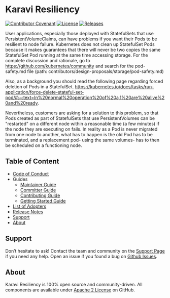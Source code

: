 <!--
Copyright (c) 2021 Dell Inc., or its subsidiaries. All Rights Reserved.

Licensed under the Apache License, Version 2.0 (the "License");
you may not use this file except in compliance with the License.
You may obtain a copy of the License at

    http://www.apache.org/licenses/LICENSE-2.0
-->

# Karavi Resiliency
[![Contributor Covenant](https://img.shields.io/badge/Contributor%20Covenant-v2.0%20adopted-ff69b4.svg)](docs/CODE_OF_CONDUCT.md)
[![License](https://img.shields.io/badge/License-Apache%202.0-blue.svg)](https://www.apache.org/licenses/LICENSE-2.0)
[![Releases](https://img.shields.io/badge/Releases-green.svg)](https://github.com/dell/karavi-resiliency/releases)

User applications, especially those deployed with StatefulSets that use PersistentVolumeClaims, can have problems if 
you want their Pods to be resilient to node failure. Kubernetes does not clean up StatefulSet Pods because it makes 
guarantees that there will never be two copies the same StatefulSet Pod running at the same time accessing storage. 
For the complete discussion and rationale, go to https://github.com/kubernetes/community and search for the pod-safety.md file (path: contributors/design-proposals/storage/pod-safety.md)

Also, as a background you should read the following page regarding forced deletion of Pods in a StatefulSet. 
https://kubernetes.io/docs/tasks/run-application/force-delete-stateful-set-pod/#:~:text=In%20normal%20operation%20of%20a,1%20are%20alive%20and%20ready.

Nevertheless, customers are asking for a solution to this problem, so that Pods created as part of StatefulSets 
that use PersistentVolumes can be "restarted" on a different node within a reasonable time (a few minutes) if 
the node they are executing on fails. In reality as a Pod is never migrated from one node to another, what has 
to happen is the old Pod has to be terminated, and a replacement pod- using the same volumes- has to then be 
scheduled on a functioning node.

## Table of Content
- [Code of Conduct](./docs/CODE_OF_CONDUCT.md)
- Guides
    - [Maintainer Guide](./docs/MAINTAINER_GUIDE.md)
    - [Committer Guide](./docs/COMMITTER_GUIDE.md)
    - [Contributing Guide](./docs/CONTRIBUTING.md)
    - [Getting Started Guide](./docs/GETTING_STARTED_GUIDE.md)
- [List of Adopters](./ADOPTERS.md)
- [Release Notes](./docs/RELEASE_NOTES.md)
- [Support](#support)
- [About](#about)

## Support

Don’t hesitate to ask! Contact the team and community on the [Support Page](./docs/SUPPORT.md) if you need any help.
Open an issue if you found a bug on [Github Issues](https://github.com/dell/karavi-resiliency/issues).

## About

Karavi Resiliency is 100% open source and community-driven. All components are available
under [Apache 2 License](https://www.apache.org/licenses/LICENSE-2.0.html) on
GitHub.
